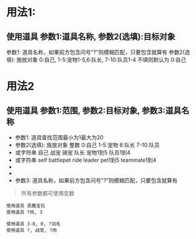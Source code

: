 # 用法1:
## 使用道具 参数1:道具名称, 参数2(选填):目标对象
参数1: 道具名称，如果前方包含问号"?"则模糊匹配，只要包含就算有
参数2(选填): 施放对象 0:自己, 1-5:宠物1-5,6:队长, 7-10:队员1-4 不填则默认为 0:自己 


# 用法2
## 使用道具 参数1:范围, 参数2:目标对象, 参数3:道具名称


- 参数1: 道具查找范围最小为1最大为20
- 参数2(选填): 施放对象 整数 0:自己 1-5:宠物 6:队长 7-10:队员
- 或字符串 自己 战宠 骑宠 队长 宠物1到5 队员1到4
- 或字符串 self battlepet ride leader pet1到5 teammate1到4
- 
- 
- 参数3: 道具名称，如果前方包含问号"?"则模糊匹配，只要包含就算有


> 所有参数都可使用变数

```
使用道具 恶魔宝石
使用道具 ?肉, 3

使用道具 3-8, 0, ?羽毛 
使用道具 ?, 战宠, ?肉

```